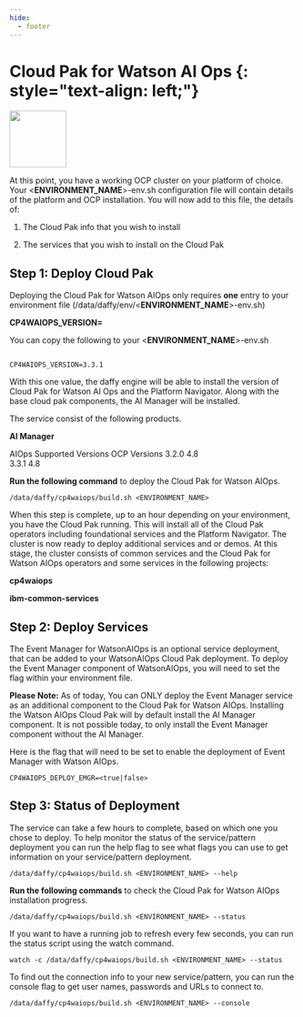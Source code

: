 ```yaml
---
hide:
  - footer
---
```


Cloud Pak for Watson AI Ops {: style="text-align: left;"}
===============
<img src='../images/WAIOPS.png'
       style="width:100px;height:100px;"/>

At this point, you have a working OCP cluster on your platform of choice. Your <**ENVIRONMENT_NAME**>-env.sh configuration file will contain details of the platform and OCP installation. You will now add to this file, the details of:

1) The Cloud Pak info that you wish to install

2) The services that you wish to install on the Cloud Pak



## Step 1: Deploy Cloud Pak

Deploying the Cloud Pak for Watson AIOps only requires **one** entry to your environment file (/data/daffy/env/<**ENVIRONMENT_NAME**>-env.sh)

**CP4WAIOPS_VERSION=<version>**

You can copy the following to your <**ENVIRONMENT_NAME**>-env.sh

```

CP4WAIOPS_VERSION=3.3.1
```

With this one value, the daffy engine will be able to install the version of Cloud Pak for Watson AI Ops and the Platform Navigator. Along with the base cloud pak components, the AI Manager will be installed.

The service consist of the following products.

**AI Manager**

AIOps Supported Versions	OCP Versions
3.2.0  	4.8  
3.3.1  	4.8

**Run the following command** to deploy the Cloud Pak for Watson AIOps.

```
/data/daffy/cp4waiops/build.sh <ENVIRONMENT_NAME>
```

When this step is complete, up to an hour depending on your environment, you have the Cloud Pak running. This will install all of the Cloud Pak operators including foundational services and the Platform Navigator. The cluster is now ready to deploy additional services and or demos.  At this stage, the cluster consists  of common services and the Cloud Pak for Watson AIOps operators and some services in the following projects:

**cp4waiops**

**ibm-common-services**

## Step 2: Deploy Services

The Event Manager for WatsonAIOps is an optional service deployment, that can be added to your WatsonAIOps Cloud Pak deployment. To deploy the Event Manager component of WatsonAIOps, you will need to set the flag within your environment file.

**Please Note:** As of today, You can ONLY deploy the Event Manager service as an additional component to the Cloud Pak for Watson AIOps. Installing the Watson AIOps Cloud Pak will by default install the AI Manager component. It is not possible today, to only install the Event Manager component without the AI Manager.  

Here is the flag that will need to be set to enable the deployment of Event Manager with Watson AIOps.

```
CP4WAIOPS_DEPLOY_EMGR=<true|false>
```
## Step 3: Status of Deployment

The service can take a few hours to complete, based on which one you chose to deploy. To help monitor the status of the service/pattern deployment you can run the help flag to see what flags you can use to get information on your service/pattern deployment.

```
/data/daffy/cp4waiops/build.sh <ENVIRONMENT_NAME> --help
```

**Run the following commands** to check the Cloud Pak for Watson AIOps installation progress.

```
/data/daffy/cp4waiops/build.sh <ENVIRONMENT_NAME> --status
```

If you want to have a running job to refresh every few seconds,  you can run the status script using the watch command.

```
watch -c /data/daffy/cp4waiops/build.sh <ENVIRONMENT_NAME> --status
```

To find out the connection info to your new service/pattern, you can run the console flag to get user names, passwords and URLs to connect to.

```
/data/daffy/cp4waiops/build.sh <ENVIRONMENT_NAME> --console
```
